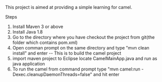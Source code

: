 This project is aimed at providing a simple learning for camel.

Steps
1) Install Maven 3 or above
2) Install Java 1.8
3) Go to the directory where you have checkout the project from git(the folder which contains pom.xml)
4) Open comman prompt on the same directory and type "mvn clean install" and enter -- This is to build the camel project
5) import maven project to Eclipse locate CamelMainApp.java and run as java application
5) To run the camel from command prompt type "mvn camel:run -Dexec.cleanupDaemonThreads=false" and hit enter

